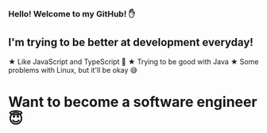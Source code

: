 ### Hello! Welcome to my GitHub! ✋

## I'm trying to be better at development everyday!

 ★ Like JavaScript and TypeScript 🥰
 ★ Trying to be good with Java
 ★ Some problems with Linux, but it'll be okay 😅

 # Want to become a software engineer 😇
